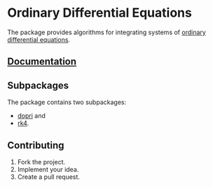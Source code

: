 # Ordinary Differential Equations

The package provides algorithms for integrating systems of [ordinary
differential equations][1].

## [Documentation][doc]

## Subpackages

The package contains two subpackages:

* [dopri](dopri) and
* [rk4](rk4).

## Contributing

1. Fork the project.
2. Implement your idea.
3. Create a pull request.

[1]: https://en.wikipedia.org/wiki/Ordinary_differential_equation

[doc]: http://godoc.org/github.com/ready-steady/ode
